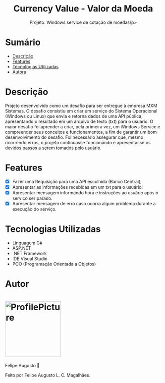 <h1 align="center">Currency Value - Valor da Moeda</h1>

<p align="center">Projeto: Windows service de cotação de moedas/p>

# Sumário

- [Descrição](#Descrição)
- [Features](#Features)
- [Tecnologias Utilizadas](#Tecnologias-Utilizadas)
- [Autora](#Autor)

# Descrição

Projeto desenvolvido como um desafio para ser entregue à empresa MXM Sistemas. O desafio consistiu em criar um serviço do Sistema Operacional (Windows ou Linux) que envia e retorna dados de uma API pública, apresentando o resultado em um arquivo de texto (txt) para o usuário.
O maior desafio foi aprender a criar, pela primeira vez, um Windows Service e compreender seus conceitos e funcionamentos, a fim de garantir um bom desenvolvimento do desafio. Foi necessário assegurar que, mesmo ocorrendo erros, o projeto continuasse funcionando e apresentasse os devidos passos a serem tomados pelo usuário.

# Features

- [x] Fazer uma Requisição para uma API escolhida (Banco Central);
- [x] Apresentar as informações recebidas em um txt para o usuário;
- [x] Apresentar mensagem informando hora e instruções ao usuário após o serviço ser parado.
- [x] Apresentar mensagem de erro caso ocorra algum problema durante a execução do serviço.

# Tecnologias Utilizadas

- Linguagem C#
- ASP.NET
- .NET Framework
- IDE Visual Studio
- POO (Programação Orientada a Objetos)

# Autor

<h1 align="left">  
    <img alt="ProfilePicture" title="#ProfilePicture" width=180px src="https://avatars.githubusercontent.com/u/72415750?s=400&u=a13b84ccdf5d94205f64ec86df036b60c66fff51&v=4" /> 
</h1>
<p align="left">  
    <a src="https://github.com/ALCM-bit" >Felipe Augusto</a> &#128640
</p>
Feito por Felipe Augusto L. C. Magalhães.
